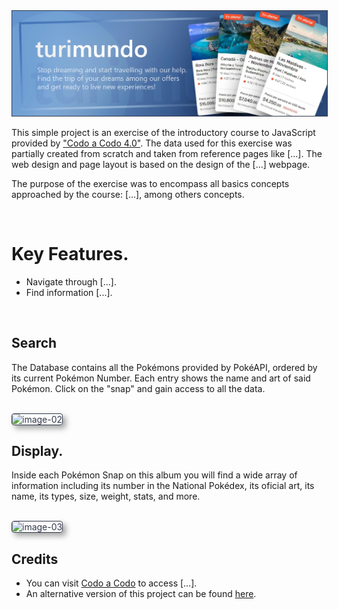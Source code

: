 <img src="readme/turimundo-banner.webp" style="color:#33394c" border="1px"/>

<br>

<p>This simple project is an exercise of the introductory course to JavaScript provided by <a href="#" target="_blank">"Codo a Codo 4.0"</a>. The data used for this exercise was partially created from scratch and taken from reference pages like [...]. The web design and page layout is based on the design of the [...] webpage.

The purpose of the exercise was to encompass all basics concepts approached by the course: [...], among others concepts.
</p>
<br>

<h1>Key Features.</h1>
<ul>
  <li>Navigate through [...].</li>
  <li>Find information [...].</li>
</ul>

<br>
<h2>Search</h2>
<p>The Database contains all the Pokémons provided by PokéAPI, ordered by its current Pokémon Number. Each entry shows the name and art of said Pokémon. Click on the "snap" and gain access to all the data.</p>
<br>
<img src="#" style="color:#33394c; border-radius:4px;box-shadow:5px 5px 10px #0000005c" border="1px" alt="image-02"/>

<br>
<h2>Display.</h2>
<p>Inside each Pokémon Snap on this album you will find a wide array of information including its number in the National Pokédex, its oficial art, its name, its types, size, weight, stats, and more.</p>
<br>
<img src="#" style="color:#33394c; border-radius:4px;box-shadow:5px 5px 10px #0000005c" border="1px" alt="image-03"/>

<br>
<h2>Credits</h2>
<ul>
  <li>You can visit <a href="#" target="_blank">Codo a Codo</a> to access [...].</li>
  <li>An alternative version of this project can be found <a href="#" target="_blank">here</a>.</li>
</ul>

